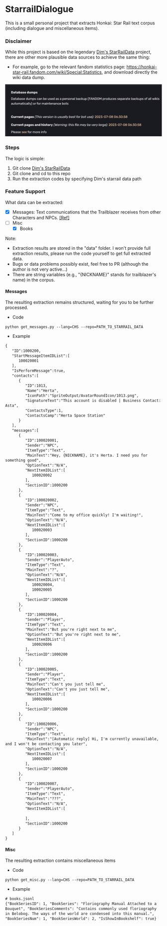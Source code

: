 # StarrailDialogue

This is a small personal project that extracts Honkai: Star Rail text corpus (including dialogue and miscellaneous items).

### Disclaimer

While this project is based on the legendary [Dim's StarRailData](https://github.com/Dimbreath/StarRailData) project, there are other more plausible data sources to achieve the same thing:

- For example, go to the relevant fandom statistics page: https://honkai-star-rail.fandom.com/wiki/Special:Statistics, and download directly the wiki data dump.

![fandom.png](img%2Ffandom.png)

### Steps

The logic is simple:
1. Git clone [Dim's StarRailData](https://github.com/Dimbreath/StarRailData)
2. Git clone and cd to this repo
3. Run the extraction codes by specifying Dim's starrail data path 


### Feature Support

What data can be extracted:

- [x] Messages: Text communications that the Trailblazer receives from other Characters and NPCs. [\[Ref\]](https://honkai-star-rail.fandom.com/wiki/Messages)
- [ ] Misc
  - [x] Books

Note: 
- Extraction results are stored in the "data" folder. I won't provide full extraction results, please run the code yourself to get full extracted data.
- Bugs or data problems possibly exist, feel free to PR (although the author is not very active...)
- There are string variables (e.g., "{NICKNAME}" stands for trailblazer's name) in the corpus.

#### Messages

The resulting extraction remains structured, waiting for you to be further processed.

- Code

~~~
python get_messages.py --lang=CHS --repo=PATH_TO_STARRAIL_DATA
~~~

- Example

~~~
{
   "ID":1000200,
   "StartMessageItemIDList":[
      100020001
   ],
   "IsPerformMessage":true,
   "contacts":[
      {
         "ID":1013,
         "Name":"Herta",
         "IconPath":"SpriteOutput/AvatarRoundIcon/1013.png",
         "SignatureText":"This account is disabled | Business Contact: Asta",
         "ContactsType":1,
         "ContactsCamp":"Herta Space Station"
      }
   ],
   "messages":[
      {
         "ID":100020001,
         "Sender":"NPC",
         "ItemType":"Text",
         "MainText":"Hey, {NICKNAME}, it's Herta. I need you for something good",
         "OptionText":"N/A",
         "NextItemIDList":[
            100020002
         ],
         "SectionID":1000200
      },
      {
         "ID":100020002,
         "Sender":"NPC",
         "ItemType":"Text",
         "MainText":"Come to my office quickly! I'm waiting!",
         "OptionText":"N/A",
         "NextItemIDList":[
            100020003
         ],
         "SectionID":1000200
      },
      {
         "ID":100020003,
         "Sender":"PlayerAuto",
         "ItemType":"Text",
         "MainText":"?",
         "OptionText":"N/A",
         "NextItemIDList":[
            100020004,
            100020005
         ],
         "SectionID":1000200
      },
      {
         "ID":100020004,
         "Sender":"Player",
         "ItemType":"Text",
         "MainText":"But you're right next to me",
         "OptionText":"But you're right next to me",
         "NextItemIDList":[
            100020006
         ],
         "SectionID":1000200
      },
      {
         "ID":100020005,
         "Sender":"Player",
         "ItemType":"Text",
         "MainText":"Can't you just tell me",
         "OptionText":"Can't you just tell me",
         "NextItemIDList":[
            100020006
         ],
         "SectionID":1000200
      },
      {
         "ID":100020006,
         "Sender":"NPC",
         "ItemType":"Text",
         "MainText":"[Automatic reply] Hi, I'm currently unavailable, and I won't be contacting you later",
         "OptionText":"N/A",
         "NextItemIDList":[
            100020007
         ],
         "SectionID":1000200
      },
      {
         "ID":100020007,
         "Sender":"PlayerAuto",
         "ItemType":"Text",
         "MainText":"???",
         "OptionText":"N/A",
         "NextItemIDList":[
            
         ],
         "SectionID":1000200
      }
   ]
}
~~~

#### Misc

The resulting extraction contains miscellaneous items

- Code

~~~
python get_misc.py --lang=CHS --repo=PATH_TO_STARRAIL_DATA
~~~

- Example

~~~
# books.jsonl
{"BookSeriesID": 1, "BookSeries": "Floriography Manual Attached to a Bouquet", "BookSeriesComments": "Contains commonly used floriography in Belobog. The ways of the world are condensed into this manual.", "BookSeriesNum": 1, "BookSeriesWorld": 2, "IsShowInBookshelf": true}
~~~